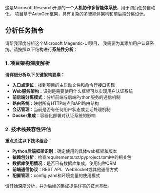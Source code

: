 
这是Microsoft Research开源的一个**人机协作多智能体系统**，用于网页任务自动化。
项目基于AutoGen框架，具有复杂的多智能体架构和前后端分离设计。

## 分析任务指令

请帮我深度分析这个Microsoft Magentic-UI项目，
我需要为其添加用户认证系统。请按照以下结构进行**系统性分析**：

### 1. 项目架构深度解析
**请详细分析以下关键架构要素：**

- **入口点定位**：找到项目的主启动文件和命令行接口实现
- **Web服务架构**：识别是需要使用什么框架可以实现用户认证系统
- **前后端分离模式**：分析前端与后端Python服务的通信机制
- **路由系统**：映射所有HTTP端点和API路由结构
- **会话管理**：当前是否有任何用户状态或会话处理机制
- **Docker集成**：容器化部署对认证系统的影响

### 2. 技术栈兼容性评估
**重点关注以下技术组合：**

- **Python后端框架识别**：确定使用的具体web框架和版本
- **依赖包分析**：检查requirements.txt/pyproject.toml中的相关包
- **数据库使用情况**：是否已有数据库集成，使用何种ORM
- **前端通信协议**：REST API、WebSocket或其他通信方式
- **配置管理**：config.yaml和环境变量的使用模式

请开始深度分析，并为后续的集成提供详实的技术基础。

